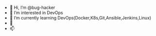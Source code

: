 - 👋 Hi, I’m @bug-hacker
- 👀 I’m interested in DevOps
- 🌱 I’m currently learning DevOps(Docker,K8s,Git,Ansible,Jenkins,Linux)
- 💞️ 
- 📫 

<!---
bug-hacker/bug-hacker is a ✨ special ✨ repository because its `README.md` (this file) appears on your GitHub profile.
You can click the Preview link to take a look at your changes.
--->
